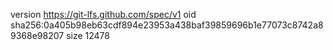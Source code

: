 version https://git-lfs.github.com/spec/v1
oid sha256:0a405b98eb63cdf894e23953a438baf39859696b1e77073c8742a89368e98207
size 12478
